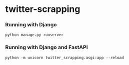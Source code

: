 # twitter-scrapping



### Running with Django

```
python manage.py runserver
```


### Running with Django and FastAPI

```
python -m uvicorn twitter_scrapping.asgi:app --reload
```